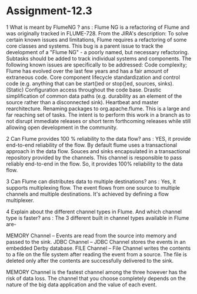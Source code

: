 # Assignment-12.3

1 What is meant by FlumeNG ?
ans : Flume NG is a refactoring of Flume and was originally tracked in FLUME-728. From the JIRA's description:
To solve certain known issues and limitations, Flume requires a refactoring of some core classes and systems. This bug is a parent issue to track the development of a "Flume NG" - a poorly named, but necessary refactoring. Subtasks should be added to track individual systems and components.
The following known issues are specifically to be addressed:
Code complexity; Flume has evolved over the last few years and has a fair amount of extraneous code.
Core component lifecycle standardization and control code (e.g. anything that can be start()ed or stop()ed, sources, sinks).
(Static) Configuration access throughout the code base.
Drastic simplification of common data paths (e.g. durability as an element of the source rather than a disconnected sink).
Heartbeat and master rearchitecture.
Renaming packages to org.apache.flume.
This is a large and far reaching set of tasks. The intent is to perform this work in a branch as to not disrupt immediate releases or short term forthcoming releases while still allowing open development in the community.

2 Can Flume provides 100 % reliability to the data flow?
ans : YES, it provide end-to-end reliability of the flow. By default flume uses a transactional approach  in the data flow. Souces and sinks encapsulated in a transactional repository provided by the channels. This channel is responsible to pass reliably end-to-end in the flow. So, it provides 100% reliability to the data flow.

3 Can Flume can distributes data to multiple destinations?
ans : Yes, it supports multiplexing flow. The event flows from one source to multiple channels and multiple destinations. It's achieved by defining a flow multiplexer.

4 Explain about the different channel types in Flume. And which channel type is
faster?
ans : The 3 different built in channel types available in Flume are-

MEMORY Channel – Events are read from the source into memory and passed to the sink.
JDBC Channel – JDBC Channel stores the events in an embedded Derby database.
FILE Channel – File Channel writes the contents to a file on the file system after reading the event from a source. The file is deleted only  after the contents are successfully delivered to the sink.

MEMORY Channel is the fastest channel among the three however has the risk of data loss. The channel that you choose completely depends on the nature of the big data application and the value of each event.


